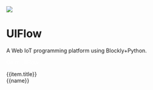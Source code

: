<div class="container uiflow_banner">
    <div>
      <img src="https://m5stack.oss-cn-shenzhen.aliyuncs.com/image/m5-docs_homepage/home_page/uiflow_home_page.webp">
    </div>
    <div style="margin-top:30px">
      <h1 class="jumbotron-heading">UIFlow</h1>
      <p class="lead text-muted">A Web IoT programming platform using Blockly+Python.</p>
      <p>
        <a href="http://flow.m5stack.com/" target="view_window" class="btn btn-primary my-2" style="color:white;text-decoration:none"><el-button type="primary">Go to UIFlow</el-button></a>
      </p>
    </div>
</div>


<div id='uiflow_home_page'>
  <el-card class="box-card" v-for="(item,index) in list" :key="index" style="margin-bottom:20px">
    <div slot="header" class="clearfix">
      <span>{{item.title}}</span>
      <i class="el-icon-s-management" style="float: right;"></i>
    </div>
    <div v-for="(href,name) in item.item" :key="name" style="margin: 0px 10px 10px 0px ;display:inline-block;">
      <a :href='href'><el-tag>{{name}}</el-tag></a>
    </div>
  </el-card>
</div>

<script>

const quickstart = {
  'title':"快速上手",
  'item':{
    'BASIC / M5GO / FIRE / FACES':'#/zh_CN/quick_start/m5core/m5stack_core_get_started_MicroPython',
    'M5StickC':'#/zh_CN/quick_start/m5stickc/m5stickc_quick_start',
    'M5Stick':'#/zh_CN/quick_start/m5stick/m5stick_quick_start_with_uiflow',
    'ATOM Echo':'#/zh_CN/quick_start/atom/atom_echo_quick_start',
    'ATOM Lite / Matrix':'#/zh_CN/quick_start/atom/atom_quick_start_uiflow'
  }
};

const hardware = {
  'title':"硬件控制",
  'item':{
    'RGB Bar':'#/zh_CN/uiflow/hardware?id=rgb',
    'Speaker':'#/zh_CN/uiflow/hardware?id=speaker',
    'IMU':'#/zh_CN/uiflow/hardware?id=imu-internal-measurement-unit',
    'POWER':'#/zh_CN/uiflow/hardware?id=power-m5stack'
  }
};


const uielements = {
  'title':"UI绘图",
  'item':{
    'UI Elements':'#/zh_CN/uiflow/ui_simulator?id=ui-elements',
    'Unicode':'#/zh_CN/uiflow/ui_simulator?id=unicode',
    'Image':'#/zh_CN/uiflow/ui_simulator?id=displaying-images',
    'Screen':'#/zh_CN/uiflow/ui_simulator?id=screenF'
  }
};


const datastructure = {
  'title':"数据类型",
  'item':{
    'variables':'#/zh_CN/uiflow/data_structure?id=introducing-variables',
    'Basic operation':'#/zh_CN/uiflow/data_structure?id=basic-operation',
    'Random':'#/zh_CN/uiflow/data_structure?id=random-number',
    'Array':'#/zh_CN/uiflow/data_structure?id=introducing-an-array',
    'Map':'#/zh_CN/uiflow/data_structure?id=introducing-a-map',
    'JSON':'#/zh_CN/uiflow/data_structure?id=introducing-json',
    'text':'#/zh_CN/uiflow/data_structure?id=introducing-text'
  }
};

const logic = {
  'title':"逻辑判断",
  'item':{
    'if':'#/zh_CN/uiflow/logic?id=if-condition',
    'Logic Operator':'#/zh_CN/uiflow/logic?id=logic-operator',
    'Repeat':'#/zh_CN/uiflow/logic?id=conditional-loop',
    'Iteration':'#/zh_CN/uiflow/logic?id=data-iteration',
    'Functions':'#/zh_CN/uiflow/logic?id=functions'
  }
};

const advanced = {
  'title':"高级功能",
  'item':{
    'Remote':'#/zh_CN/uiflow/advanced?id=remote',
    'ESP-NOW':'#/zh_CN/uiflow/advanced?id=esp-now',
    'MQTT':'#/zh_CN/uiflow/advanced?id=mqtt-communication',
    'WiFi':'#/zh_CN/uiflow/advanced?id=wifi',
    'P2P':'#/zh_CN/uiflow/advanced?id=p2p',
    'Easy I/O':'#/zh_CN/uiflow/advanced?id=easy-i%2fo',
    'PIN':'#/zh_CN/uiflow/advanced?id=pin',
    'PWM':'#/zh_CN/uiflow/advanced?id=pwm',
    'ADC':'#/zh_CN/uiflow/advanced?id=adc',
    'DAC':'#/zh_CN/uiflow/advanced?id=dac',
    'UART':'#/zh_CN/uiflow/advanced?id=uart',
    'I2C':'#/zh_CN/uiflow/advanced?id=i2c',
    'Excute':'#/zh_CN/uiflow/advanced?id=excute',
    'SDCard':'#/zh_CN/uiflow/advanced?id=sdcard',
    'Http':'#/zh_CN/uiflow/advanced?id=http',
    'Modbus':'#/zh_CN/uiflow/advanced?id=modbus-master',
    'BLE UART':'#/zh_CN/uiflow/advanced?id=ble-uartsupport-m5stack-fire-only',
    'Blynk':'#/zh_CN/uiflow/advanced?id=blynksupport-m5stack-fire-only',
    'Echo STT':'#/zh_CN/uiflow/advanced?id=echo-stt'
  }
};

const unit = {
  'title':"Units",
  'item':{
    'ENV':'#/zh_CN/uiflow/Units?id=env',
    'PIR':'#/zh_CN/uiflow/Units?id=pir',
    'RGB LED':'#/zh_CN/uiflow/Units?id=rgb-led',
    'Joystick':'#/zh_CN/uiflow/Units?id=joystick',
    'MAKEY':'#/zh_CN/uiflow/Units?id=makey',
    'SERVO':'#/zh_CN/uiflow/Units?id=servo',
    'WEIGHT':'#/zh_CN/uiflow/Units?id=weight',
    'TRACE':'#/zh_CN/uiflow/Units?id=trace',
    'BUTTON':'#/zh_CN/uiflow/Units?id=button',
    'Dual-BUTTON':'#/zh_CN/uiflow/Units?id=dual-button',
    'RGB':'#/zh_CN/uiflow/Units?id=rgb',
    'REALY':'#/zh_CN/uiflow/Units?id=realy',
    'ADC':'#/zh_CN/uiflow/Units?id=adc',
    'DAC':'#/zh_CN/uiflow/Units?id=dac',
    'NCIR':'#/zh_CN/uiflow/Units?id=ncir',
    'IR':'#/zh_CN/uiflow/Units?id=ir',
    'EXT.IO':'#/zh_CN/uiflow/Units?id=extio',
    'ANGLE':'#/zh_CN/uiflow/Units?id=angle',
    'LIGHT':'#/zh_CN/uiflow/Units?id=light',
    'EARTH':'#/zh_CN/uiflow/Units?id=earth',
    'ToF':'#/zh_CN/uiflow/Units?id=tof',
    'COLOR':'#/zh_CN/uiflow/Units?id=color',
    'RFID':'#/zh_CN/uiflow/Units?id=rfid',
    'FINGER':'#/zh_CN/uiflow/Units?id=finger',
    'CardKB':'#/zh_CN/uiflow/Units?id=cardkb',
    'Pb.HUB':'#/zh_CN/uiflow/Units?id=pbhub',
    'Pa.HUB':'#/zh_CN/uiflow/Units?id=pahub',
    'THERMAL':'#/zh_CN/uiflow/Units?id=thermal',
    'GPS':'#/zh_CN/uiflow/Units?id=gps'
  }
};

const modules = {
  'title':"Modules",
  'item':{
    'LidarBOT':'#/zh_CN/uiflow/Modules?id=lidarbot',
    'STEPMOTOR':'#/zh_CN/uiflow/Modules?id=stepmotor',
    'SERVO':'#/zh_CN/uiflow/Modules?id=servo',
    'Bala Motor':'#/zh_CN/uiflow/Modules?id=bala-motor',
    'Bala':'#/zh_CN/uiflow/Modules?id=bala',
    'LEGO+':'#/zh_CN/uiflow/Modules?id=lego',
    'PM2.5':'#/zh_CN/uiflow/Modules?id=pm25',
    'BaseX':'#/zh_CN/uiflow/Modules?id=basex',
    'PLUS':'#/zh_CN/uiflow/Modules?id=plus',
    'GoPlus':'#/zh_CN/uiflow/Modules?id=goplus',
    'GPS':'#/zh_CN/uiflow/Modules?id=gps'
  }
};

const faces = {
  'title':"FACES",
  'item':{
    'Calculator':'#/zh_CN/uiflow/FACES?id=calculator',
    'Encoder':'#/zh_CN/uiflow/FACES?id=encoder',
    'FINGER':'#/zh_CN/uiflow/FACES?id=finger',
    'GameBoy':'#/zh_CN/uiflow/FACES?id=gameboy',
    'Joystick':'#/zh_CN/uiflow/FACES?id=joystick',
    'KeyBoard':'#/zh_CN/uiflow/FACES?id=keyboard',
    'RFID':'#/zh_CN/uiflow/FACES?id=rfid'
  }
};

const custom = {
  'title':"自定义Block",
  'item':{
    'Create block':'#/zh_CN/uiflow/blockly_custom?id=create-block',
    'Code-Parameter':'#/zh_CN/uiflow/blockly_custom?id=code-parameter',
    'Save and Changes':'#/zh_CN/uiflow/blockly_custom?id=save-and-changes',
    'Using program block':'#/zh_CN/uiflow/blockly_custom?id=using-program-block'
  }
};

var uiflow_home_page = new Vue({
    el:'#uiflow_home_page',
    data() {
      return {
        list: {
            quickstart: quickstart,
            hardware: hardware,
            uielements: uielements,
            datastructure: datastructure,
            logic: logic,
            advanced: advanced,
            unit: unit,
            modules:modules,
            faces:faces,
            custom:custom
          }
      };
    }
})
</script>